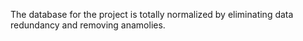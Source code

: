 The database for the project is totally normalized by eliminating data redundancy and removing anamolies.


